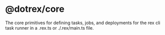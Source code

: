 # @dotrex/core

The core primitives for defining tasks, jobs, and deployments for the rex cli
task runner in a .rex.ts or ./.rex/main.ts file.
